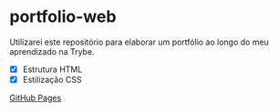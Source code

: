 # portfolio-web
Utilizarei este repositório para elaborar um portfólio ao longo do meu aprendizado na Trybe.

- [x] Estrutura HTML
- [x] Estilização CSS

[GitHub Pages](https://guybarreto.github.io)
